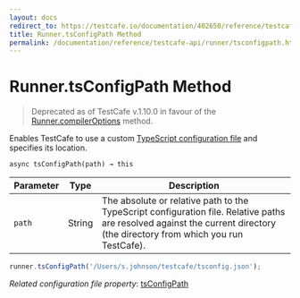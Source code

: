 ```yaml
---
layout: docs
redirect_to: https://testcafe.io/documentation/402650/reference/testcafe-api/runner/tsconfigpath
title: Runner.tsConfigPath Method
permalink: /documentation/reference/testcafe-api/runner/tsconfigpath.html
---
```

# Runner.tsConfigPath Method

> Deprecated as of TestCafe v.1.10.0 in favour of the [Runner.compilerOptions](compileroptions.md) method.

Enables TestCafe to use a custom [TypeScript configuration file](../../../guides/concepts/typescript-and-coffeescript.md#customize-compiler-options) and specifies its location.

```text
async tsConfigPath(path) → this
```

Parameter | Type   | Description
--------- | ------ | ---------------------
`path`    | String | The absolute or relative path to the TypeScript configuration file. Relative paths are resolved against the current directory (the directory from which you run TestCafe).

```js
runner.tsConfigPath('/Users/s.johnson/testcafe/tsconfig.json');
```

*Related configuration file property*: [tsConfigPath](../../configuration-file.md#tsconfigpath)
